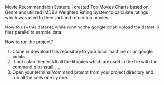 Movie Recommendaion System: I created Top Movies Charts based on Genre and utilized IMDB's Weighted Rating System 
to calculate ratings which was used to then sort and return top movies.

How to use this dataset:
while running the google colab upload the datset in files parallel to sample_data.

How to run the project?
1.	Clone or download this repository to your local machine or on google colab.
2.	If not colab thenInstall all the libraries which are used in the file with the command pip install …..
3.	Open your terminal/command prompt from your project directory and run all the cells one by one.

